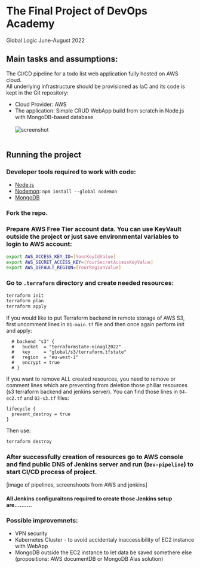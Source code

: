 # The Final Project of DevOps Academy
Global Logic June-August 2022

## Main tasks and assumptions:
The CI/CD pipeline for a todo list web application fully hosted on AWS cloud.<br>
All underlying infrastructure should be provisioned as IaC and its code is kept in the Git repository:
- Cloud Provider: AWS
- The application: Simple CRUD WebApp build from scratch in Node.js with MongoDB-based database <br> <br>
![screenshot](https://user-images.githubusercontent.com/106961767/186554398-0d244347-6491-4107-851e-3f11b84f621e.png) <br> <br>

## Running the project
### Developer tools required to work with code:
- [Node.js](https://nodejs.org/en/)
- [Nodemon](https://www.npmjs.com/package/nodemon): `npm install --global nodemon`
- [MongoDB](https://www.mongodb.com/docs/manual/administration/install-community/)

### Fork the repo.

### Prepare AWS Free Tier account data. You can use KeyVault outside the project or just save environmental variables to login to AWS account:
```bash
export AWS_ACCESS_KEY_ID=[YourKeyIdValue]
export AWS_SECRET_ACCESS_KEY=[YourSecretAccessKeyValue]
export AWS_DEFAULT_REGION=[YourRegionValue]
```
### Go to `.terraform` directory and create needed resources:
```bash
terraform init
terraform plan
terraform apply
```
If you would like to put Terraform backend in remote storage of AWS S3, first uncomment lines in `01-main.tf` file and then once again perform init and apply:
```HCL
  # backend "s3" {   
  #   bucket  = "terraformstate-ninagl2022"
  #   key     = "global/s3/terraform.tfstate"
  #   region  = "eu-west-1"
  #   encrypt = true
  # }
```
If you want to remove ALL created resources, you need to remove or comment lines which are preventing from deletion those phillar resources (s3 terraform backend and jenkins server). You can find those lines in `04-ec2.tf` and `02-s3.tf` files:
```HCL
lifecycle {
  prevent_destroy = true
}
```
Then use:
```bash
terraform destroy
```

### After successfully creation of resources go to AWS console and find public DNS of Jenkins server and run (`Dev-pipeline`) to start CI/CD process of project.
[image of pipelines, screenshoots from AWS and jenkins]

#### All Jenkins configuraitons required to create those Jenkins setup are.......... <br>

### Possible improvemnets:
- VPN security
- Kubernetes Cluster -  to avoid accidentaly inaccessibility of EC2 instance with WebApp
- MongoDB outside the EC2 instance to let data be saved somethere else (propositions: AWS documentDB or MongoDB Alas solution)

